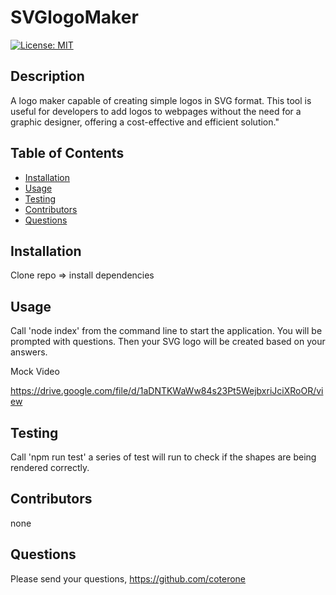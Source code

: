 # SVGlogoMaker 
[![License: MIT](https://img.shields.io/badge/License-MIT-yellow.svg)](https://opensource.org/licenses/MIT)
## Description
A logo maker capable of creating simple logos in SVG format. This tool is useful for developers to add logos to webpages without the need for a graphic designer, offering a cost-effective and efficient solution."
## Table of Contents
* [Installation](#installation)
* [Usage](#usage)
* [Testing](#testing)
* [Contributors](#contributors)
* [Questions](#questions)

## Installation
Clone repo => install dependencies 

## Usage
Call 'node index' from the command line to start the application. You will be prompted with questions. Then your SVG logo will be created based on your answers.

Mock Video

https://drive.google.com/file/d/1aDNTKWaWw84s23Pt5WejbxriJciXRoOR/view

## Testing
Call 'npm run test' a series of test will run to check if the shapes are being rendered correctly.

## Contributors
none


## Questions
Please send your questions, https://github.com/coterone